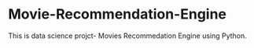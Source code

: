 # Movie-Recommendation-Engine
This is data science projct- Movies Recommedation Engine using Python. 
